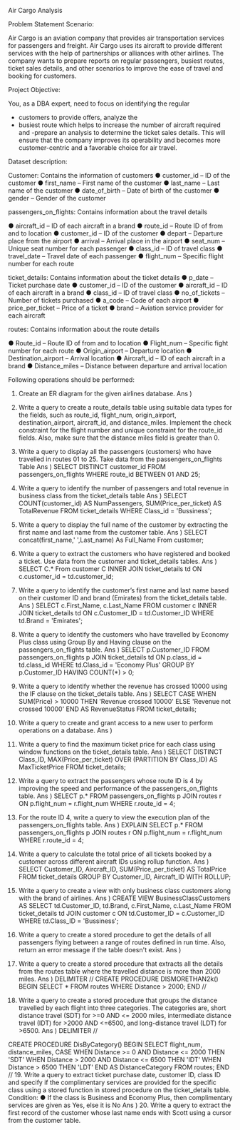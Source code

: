 Air Cargo Analysis


Problem Statement Scenario:

Air Cargo is an aviation company that provides air transportation services for
passengers and freight. Air Cargo uses its aircraft to provide different services with
the help of partnerships or alliances with other airlines. The company wants to
prepare reports on regular passengers, busiest routes, ticket sales details, and
other scenarios to improve the ease of travel and booking for customers.
 
Project Objective:

You, as a DBA expert, need to focus on 
identifying the regular 
- customers to provide offers, analyze the 
- busiest route which helps to increase the number of aircraft required and 
-prepare an analysis to determine the ticket sales details. This will ensure that the company improves its operability and becomes more customer-centric and a favorable choice for air travel.

Dataset description:

Customer: Contains the information of customers
●	customer_id – ID of the customer
●	first_name – First name of the customer
●	last_name – Last name of the customer
●	date_of_birth – Date of birth of the customer
●	gender – Gender of the customer


passengers_on_flights: Contains information about the travel details

●	aircraft_id – ID of each aircraft in a brand
●	route_id – Route ID of from and to location
●	customer_id – ID of the customer
●	depart – Departure place from the airport
●	arrival – Arrival place in the airport
●	seat_num – Unique seat number for each passenger
●	class_id – ID of travel class
●	travel_date – Travel date of each passenger
●	flight_num – Specific flight number for each route


ticket_details: Contains information about the ticket details
●	p_date – Ticket purchase date 
●	customer_id – ID of the customer
●	aircraft_id – ID of each aircraft in a brand
●	class_id – ID of travel class
●	no_of_tickets – Number of tickets purchased
●	a_code – Code of each airport
●	price_per_ticket – Price of a ticket
●	brand – Aviation service provider for each aircraft

routes: Contains information about the route details

●	Route_id – Route ID of from and to location 
●	Flight_num – Specific fight number for each route
●	Origin_airport – Departure location
●	Destination_airport – Arrival location
●	Aircraft_id – ID of each aircraft in a brand
●	Distance_miles – Distance between departure and arrival location

Following operations should be performed:

1.	Create an ER diagram for the given airlines database.
Ans )   
2.	Write a query to create a route_details table using suitable data types for the fields, such as route_id, flight_num, origin_airport, destination_airport, aircraft_id, and distance_miles. Implement the check constraint for the flight number and unique constraint for the route_id fields. Also, make sure that the distance miles field is greater than 0. 
3.	Write a query to display all the passengers (customers) who have travelled in routes 01 to 25. Take data from the passengers_on_flights 
Table
Ans ) SELECT DISTINCT customer_id
FROM passengers_on_flights
WHERE route_id BETWEEN 01 AND 25;

4.	Write a query to identify the number of passengers and total revenue in business class from the ticket_details table
Ans )  SELECT 
    COUNT(customer_id) AS NumPassengers,
    SUM(Price_per_ticket) AS TotalRevenue
FROM 
    ticket_details
WHERE 
    Class_id = 'Bussiness';
5.	Write a query to display the full name of the customer by extracting the first name and last name from the customer table.
Ans )  SELECT 
concat(first_name,' ',Last_name) As Full_Name
From customer;
6.	Write a query to extract the customers who have registered and booked a ticket. Use data from the customer and ticket_details tables.
Ans )  SELECT C.* From
customer C
INNER JOIN
ticket_details td ON c.customer_id = td.customer_id;

7.	Write a query to identify the customer’s first name and last name based on their customer ID and brand (Emirates) from the ticket_details table.
Ans )  SELECT c.First_Name, c.Last_Name
FROM customer c
INNER JOIN ticket_details td ON c.Customer_ID = td.Customer_ID
WHERE td.Brand = 'Emirates';

8.	Write a query to identify the customers who have travelled by Economy Plus class using Group By and Having clause on the passengers_on_flights table. 
 Ans )  SELECT p.Customer_ID
FROM passengers_on_flights p
JOIN ticket_details td ON p.class_id = td.class_id
WHERE td.Class_id = 'Economy Plus'
GROUP BY p.Customer_ID
HAVING COUNT(*) > 0;
9.	Write a query to identify whether the revenue has crossed 10000 using the IF clause on the ticket_details table.
Ans )  SELECT 
    CASE 
        WHEN SUM(Price) > 10000 THEN 'Revenue crossed 10000'
        ELSE 'Revenue not crossed 10000'
    END AS RevenueStatus
FROM 
    ticket_details;

10.	Write a query to create and grant access to a new user to perform operations on a database.
Ans )  
11.	Write a query to find the maximum ticket price for each class using window functions on the ticket_details table. 
Ans )  SELECT DISTINCT
    Class_ID,
    MAX(Price_per_ticket) OVER (PARTITION BY Class_ID) AS MaxTicketPrice
FROM ticket_details;

12.	Write a query to extract the passengers whose route ID is 4 by improving the speed and performance of the passengers_on_flights table.
Ans )    SELECT p.*
FROM passengers_on_flights p
JOIN routes r ON p.flight_num = r.flight_num
WHERE r.route_id = 4;

13.	 For the route ID 4, write a query to view the execution plan of the passengers_on_flights table.
Ans )   EXPLAIN SELECT p.*
FROM passengers_on_flights p
JOIN routes r ON p.flight_num = r.flight_num
WHERE r.route_id = 4;

14.	Write a query to calculate the total price of all tickets booked by a customer across different aircraft IDs using rollup function. 
Ans )  SELECT 
    Customer_ID,
    Aircraft_ID,
    SUM(Price_per_ticket) AS TotalPrice
FROM 
    ticket_details
GROUP BY 
    Customer_ID,
    Aircraft_ID WITH ROLLUP;

15.	Write a query to create a view with only business class customers along with the brand of airlines. 
Ans )   CREATE VIEW BusinessClassCustomers AS
SELECT 
    td.Customer_ID,
    td.Brand,
    c.First_Name,
    c.Last_Name
FROM 
    ticket_details td
JOIN 
    customer c ON td.Customer_ID = c.Customer_ID
WHERE 
    td.Class_ID = 'Bussiness';

16.	Write a query to create a stored procedure to get the details of all passengers flying between a range of routes defined in run time. Also, return an error message if the table doesn't exist.
Ans )  
17.	Write a query to create a stored procedure that extracts all the details from the routes table where the travelled distance is more than 2000 miles.
Ans )   DELIMITER // 
CREATE PROCEDURE DISMORETHAN2k()
BEGIN
    SELECT *
    FROM routes
    WHERE Distance > 2000;
END //
18.	Write a query to create a stored procedure that groups the distance travelled by each flight into three categories. The categories are, short distance travel (SDT) for >=0 AND <= 2000 miles, intermediate distance travel (IDT) for >2000 AND <=6500, and long-distance travel (LDT) for >6500.
Ans )  DELIMITER //

CREATE PROCEDURE DisByCategory()
BEGIN
    SELECT 
        flight_num,
        distance_miles,
        CASE 
            WHEN Distance >= 0 AND Distance <= 2000 THEN 'SDT'
            WHEN Distance > 2000 AND Distance <= 6500 THEN 'IDT'
            WHEN Distance > 6500 THEN 'LDT'
        END AS DistanceCategory
    FROM 
        routes;
END //
19.	Write a query to extract ticket purchase date, customer ID, class ID and specify if the complimentary services are provided for the specific class using a stored function in stored procedure on the ticket_details table. 
Condition: 
●	If the class is Business and Economy Plus, then complimentary services are given as Yes, else it is No
Ans ) 
20.	Write a query to extract the first record of the customer whose last name ends with Scott using a cursor from the customer table.



